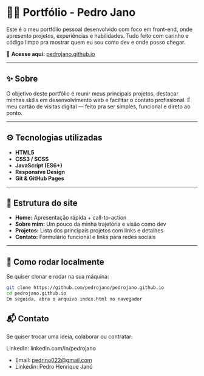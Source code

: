 # 🧑‍💻 Portfólio - Pedro Jano

Este é o meu portfólio pessoal desenvolvido com foco em front-end, onde apresento projetos, experiências e habilidades. Tudo feito com carinho e código limpo pra mostrar quem eu sou como dev e onde posso chegar.

🔗 **Acesse aqui:** [pedrojano.github.io](https://pedrojano.github.io/)

---

## ✨ Sobre

O objetivo deste portfólio é reunir meus principais projetos, destacar minhas skills em desenvolvimento web e facilitar o contato profissional. É meu cartão de visitas digital — feito pra ser simples, funcional e direto ao ponto.

---

## ⚙️ Tecnologias utilizadas

- **HTML5**  
- **CSS3 / SCSS**  
- **JavaScript (ES6+)**  
- **Responsive Design**  
- **Git & GitHub Pages**

---

## 🧩 Estrutura do site

- **Home:** Apresentação rápida + call-to-action  
- **Sobre mim:** Um pouco da minha trajetória e visão como dev  
- **Projetos:** Lista dos principais projetos com links e detalhes  
- **Contato:** Formulário funcional e links para redes sociais  

---

## 🚀 Como rodar localmente

Se quiser clonar e rodar na sua máquina:

```bash
git clone https://github.com/pedrojano/pedrojano.github.io
cd pedrojano.github.io
Em seguida, abra o arquivo index.html no navegador
```
## 📬 Contato
Se quiser trocar uma ideia, colaborar ou contratar:

LinkedIn: linkedin.com/in/pedrojano

- Email: pedrino022@gmail.com
- Linkedin: Pedro Henrique Janó


